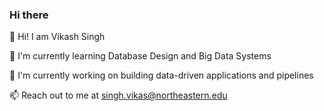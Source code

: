 ### Hi there 

<!--
**vikash-singh-prac/vikash-singh-prac** is a ✨ _special_ ✨ repository because its `README.md` (this file) appears on your GitHub profile.

Here are some ideas to get you started:

- 🔭 I’m currently working on ...
- 🌱 I’m currently learning ...
- 👯 I’m looking to collaborate on ...
- 🤔 I’m looking for help with ...
- 💬 Ask me about ...
- 📫 How to reach me: ...
- 😄 Pronouns: ...
- ⚡ Fun fact: ...
-->
👋 Hi! I am Vikash Singh

🌱 I'm currently learning Database Design and Big Data Systems 

🔭 I'm currently working on building data-driven applications and pipelines

📫 Reach out to me at singh.vikas@northeastern.edu
